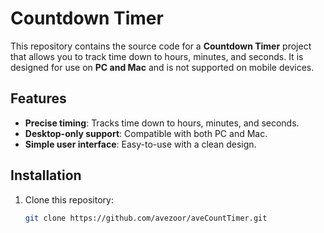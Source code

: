 # Countdown Timer

This repository contains the source code for a **Countdown Timer** project that allows you to track time down to hours, minutes, and seconds. It is designed for use on **PC and Mac** and is not supported on mobile devices.

## Features

- **Precise timing**: Tracks time down to hours, minutes, and seconds.
- **Desktop-only support**: Compatible with both PC and Mac.
- **Simple user interface**: Easy-to-use with a clean design.

## Installation

1. Clone this repository:
   ```bash
   git clone https://github.com/avezoor/aveCountTimer.git
